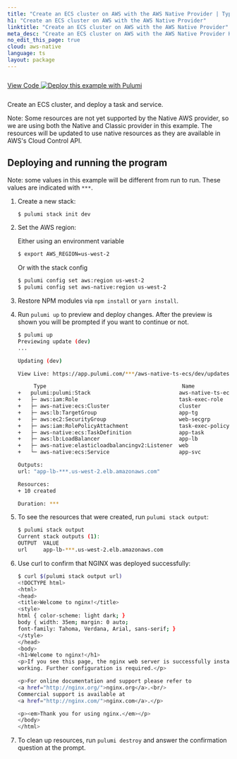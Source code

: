 ```yaml
---
title: "Create an ECS cluster on AWS with the AWS Native Provider | TypeScript"
h1: "Create an ECS cluster on AWS with the AWS Native Provider"
linktitle: "Create an ECS cluster on AWS with the AWS Native Provider"
meta_desc: "Create an ECS cluster on AWS with the AWS Native Provider How-to Guide using TypeScript"
no_edit_this_page: true
cloud: aws-native
language: ts
layout: package
---
```


<!-- WARNING: this page was generated by a tool. Do not edit it by hand. -->
<!-- To change it, please see https://github.com/pulumi/registry/tree/master/tools/mktutorial. -->

<p class="mb-4 inline-flex items-center">
    <a class="rounded-md font-display text-lg text-white bg-white border-2 border-blue-600 px-3 mr-2 whitespace-no-wrap hover:text-white" style="height: 45px; line-height: 41px;" href="https://github.com/pulumi/examples/tree/master/aws-native-ts-ecs" target="_blank">
        <span class="flex items-center">
            <i class="fab fa-github pr-1.5"></i>
            <span>View Code</span>
        </span>
    </a>
    <a href="https://app.pulumi.com/new?template=https://github.com/pulumi/examples/blob/master/aws-native-ts-ecs/README.md" target="_blank">
        <img src="https://get.pulumi.com/new/button.svg" alt="Deploy this example with Pulumi">
    </a>
</p>


Create an ECS cluster, and deploy a task and service.

Note: Some resources are not yet supported by the Native AWS provider, so we are using both the Native
and Classic provider in this example. The resources will be updated to use native resources as they are
available in AWS's Cloud Control API.

## Deploying and running the program

Note: some values in this example will be different from run to run.  These values are indicated
with `***`.

1.  Create a new stack:

    ```bash
    $ pulumi stack init dev
    ```

1.  Set the AWS region:

    Either using an environment variable
    ```bash
    $ export AWS_REGION=us-west-2
    ```

    Or with the stack config
    ```bash
    $ pulumi config set aws:region us-west-2
    $ pulumi config set aws-native:region us-west-2
    ```

1.  Restore NPM modules via `npm install` or `yarn install`.

1.  Run `pulumi up` to preview and deploy changes.  After the preview is shown you will be
    prompted if you want to continue or not.

    ```bash
    $ pulumi up
    Previewing update (dev)
    ...

    Updating (dev)

    View Live: https://app.pulumi.com/***/aws-native-ts-ecs/dev/updates/1

         Type                                           Name                   Status
    +   pulumi:pulumi:Stack                            aws-native-ts-ecs-dev  created
    +   ├─ aws:iam:Role                                task-exec-role         created
    +   ├─ aws-native:ecs:Cluster                      cluster                created
    +   ├─ aws:lb:TargetGroup                          app-tg                 created
    +   ├─ aws:ec2:SecurityGroup                       web-secgrp             created
    +   ├─ aws:iam:RolePolicyAttachment                task-exec-policy       created
    +   ├─ aws-native:ecs:TaskDefinition               app-task               created
    +   ├─ aws:lb:LoadBalancer                         app-lb                 created
    +   ├─ aws-native:elasticloadbalancingv2:Listener  web                    created
    +   └─ aws-native:ecs:Service                      app-svc                created

    Outputs:
    url: "app-lb-***.us-west-2.elb.amazonaws.com"

    Resources:
    + 10 created

    Duration: ***
    ```

1.  To see the resources that were created, run `pulumi stack output`:

    ```bash
    $ pulumi stack output
    Current stack outputs (1):
    OUTPUT  VALUE
    url     app-lb-***.us-west-2.elb.amazonaws.com
    ```

1.  Use curl to confirm that NGINX was deployed successfully:

    ```bash
    $ curl $(pulumi stack output url)
    <!DOCTYPE html>
    <html>
    <head>
    <title>Welcome to nginx!</title>
    <style>
    html { color-scheme: light dark; }
    body { width: 35em; margin: 0 auto;
    font-family: Tahoma, Verdana, Arial, sans-serif; }
    </style>
    </head>
    <body>
    <h1>Welcome to nginx!</h1>
    <p>If you see this page, the nginx web server is successfully installed and
    working. Further configuration is required.</p>

    <p>For online documentation and support please refer to
    <a href="http://nginx.org/">nginx.org</a>.<br/>
    Commercial support is available at
    <a href="http://nginx.com/">nginx.com</a>.</p>

    <p><em>Thank you for using nginx.</em></p>
    </body>
    </html>
    ```

1.  To clean up resources, run `pulumi destroy` and answer the confirmation question at the prompt.

